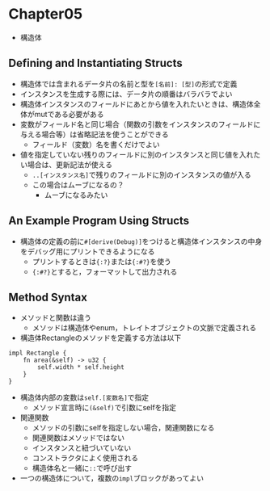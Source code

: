 # Chapter05
- 構造体

## Defining and Instantiating Structs
- 構造体では含まれるデータ片の名前と型を`[名前]: [型]`の形式で定義
- インスタンスを生成する際には、データ片の順番はバラバラでよい
- 構造体インスタンスのフィールドにあとから値を入れたいときは、構造体全体がmutである必要がある
- 変数がフィールド名と同じ場合（関数の引数をインスタンスのフィールドに与える場合等）は省略記法を使うことができる
    - フィールド（変数）名を書くだけでよい
- 値を指定していない残りのフィールドに別のインスタンスと同じ値を入れたい場合は、更新記法が使える
    - `..[インスタンス名]`で残りのフィールドに別のインスタンスの値が入る
    - この場合はムーブになるの？
        - ムーブになるみたい


## An Example Program Using Structs
- 構造体の定義の前に`#[derive(Debug)]`をつけると構造体インスタンスの中身をデバッグ用にプリントできるようになる
    - プリントするときは`{:?}`または`{:#?}`を使う
    - `{:#?}`とすると，フォーマットして出力される

## Method Syntax
- メソッドと関数は違う
    - メソッドは構造体やenum，トレイトオブジェクトの文脈で定義される
- 構造体Rectangleのメソッドを定義する方法は以下
```
impl Rectangle {
    fn area(&self) -> u32 {
        self.width * self.height
    }
}
```
- 構造体内部の変数は`self.[変数名]`で指定
    - メソッド宣言時に`(&self)`で引数にselfを指定
- 関連関数
    - メソッドの引数にselfを指定しない場合，関連関数になる
    - 関連関数はメソッドではない
    - インスタンスと紐づいていない
    - コンストラクタによく使用される
    - 構造体名と一緒に`::`で呼び出す
- 一つの構造体について，複数の`impl`ブロックがあってよい
